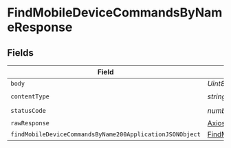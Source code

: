 # FindMobileDeviceCommandsByNameResponse


## Fields

| Field                                                                                                                           | Type                                                                                                                            | Required                                                                                                                        | Description                                                                                                                     |
| ------------------------------------------------------------------------------------------------------------------------------- | ------------------------------------------------------------------------------------------------------------------------------- | ------------------------------------------------------------------------------------------------------------------------------- | ------------------------------------------------------------------------------------------------------------------------------- |
| `body`                                                                                                                          | *Uint8Array*                                                                                                                    | :heavy_minus_sign:                                                                                                              | N/A                                                                                                                             |
| `contentType`                                                                                                                   | *string*                                                                                                                        | :heavy_check_mark:                                                                                                              | N/A                                                                                                                             |
| `statusCode`                                                                                                                    | *number*                                                                                                                        | :heavy_check_mark:                                                                                                              | N/A                                                                                                                             |
| `rawResponse`                                                                                                                   | [AxiosResponse>](https://axios-http.com/docs/res_schema)                                                                        | :heavy_minus_sign:                                                                                                              | N/A                                                                                                                             |
| `findMobileDeviceCommandsByName200ApplicationJSONObject`                                                                        | [FindMobileDeviceCommandsByName200ApplicationJSON](../../models/operations/findmobiledevicecommandsbyname200applicationjson.md) | :heavy_minus_sign:                                                                                                              | OK                                                                                                                              |